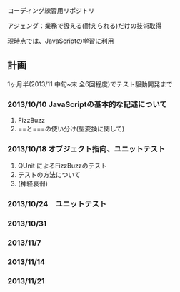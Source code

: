 コーディング練習用リポジトリ

アジェンダ：業務で扱える(耐えられる)だけの技術取得

現時点では、JavaScriptの学習に利用



## 計画

1ヶ月半(2013/11 中旬~末 全6回程度)でテスト駆動開発まで

### 2013/10/10  JavaScriptの基本的な記述について

1. FizzBuzz
2. ==と===の使い分け(型変換に関して)

### 2013/10/18  オブジェクト指向、ユニットテスト

1. QUnit によるFizzBuzzのテスト
2. テストの方法について
3. (神経衰弱)

### 2013/10/24　ユニットテスト


### 2013/10/31

### 2013/11/7
### 2013/11/14
### 2013/11/21

